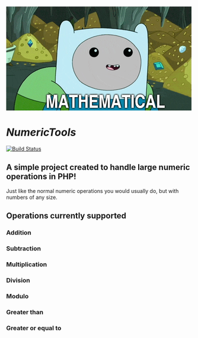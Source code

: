 ![alt text](https://raw.githubusercontent.com/TheHappyCat/NumericTools/master/assets/mathematical.gif "Mathematical")

# *NumericTools*

[![Build Status](https://travis-ci.org/TheHappyCat/NumericToolsPHP.svg?branch=master)](https://travis-ci.org/TheHappyCat/NumericToolsPHP) 

## A simple project created to handle large numeric operations in PHP!

Just like the normal numeric operations you would usually do, but with numbers of any size.

## Operations currently supported

### Addition



### Subtraction



### Multiplication



### Division



### Modulo



### Greater than



### Greater or equal to

